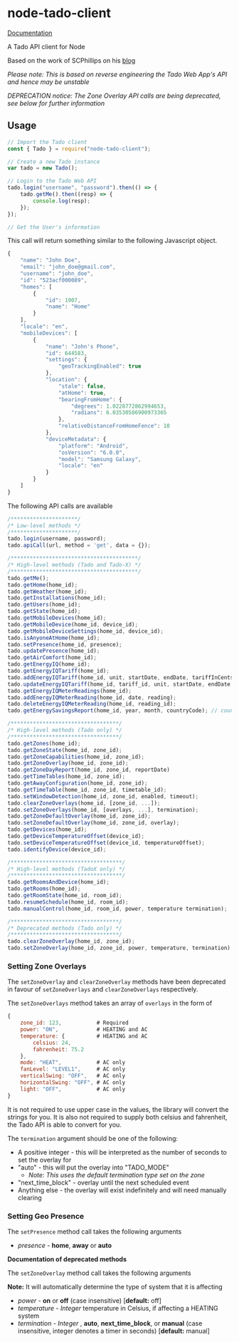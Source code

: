 # node-tado-client

[Documentation](https://mattdavis90.github.io/node-tado-client/)

A Tado API client for Node

Based on the work of SCPhillips on his [blog](http://blog.scphillips.com/posts/2017/01/the-tado-api-v2/)

_Please note: This is based on reverse engineering the Tado Web App's API and hence may be unstable_

_DEPRECATION notice: The Zone Overlay API calls are being deprecated, see below for further information_

## Usage

```javascript
// Import the Tado client
const { Tado } = require("node-tado-client");

// Create a new Tado instance
var tado = new Tado();

// Login to the Tado Web API
tado.login("username", "password").then(() => {
    tado.getMe().then((resp) => {
        console.log(resp);
    });
});

// Get the User's information
```

This call will return something similar to the following Javascript object.

```javascript
{
    "name": "John Doe",
    "email": "john_doe@gmail.com",
    "username": "john_doe",
    "id": "523acf000089",
    "homes": [
        {
            "id": 1907,
            "name": "Home"
        }
    ],
    "locale": "en",
    "mobileDevices": [
        {
            "name": "John's Phone",
            "id": 644583,
            "settings": {
                "geoTrackingEnabled": true
            },
            "location": {
                "stale": false,
                "atHome": true,
                "bearingFromHome": {
                    "degrees": 1.0228772862994653,
                    "radians": 6.03530586900973365
                },
                "relativeDistanceFromHomeFence": 10
            },
            "deviceMetadata": {
                "platform": "Android",
                "osVersion": "6.0.0",
                "model": "Samsung Galaxy",
                "locale": "en"
            }
        }
    ]
}
```

The following API calls are available

```javascript
/*********************/
/* Low-level methods */
/*********************/
tado.login(username, password);
tado.apiCall(url, method = 'get', data = {});

/****************************************/
/* High-level methods (Tado and Tado-X) */
/****************************************/
tado.getMe();
tado.getHome(home_id);
tado.getWeather(home_id);
tado.getInstallations(home_id);
tado.getUsers(home_id);
tado.getState(home_id);
tado.getMobileDevices(home_id);
tado.getMobileDevice(home_id, device_id);
tado.getMobileDeviceSettings(home_id, device_id);
tado.isAnyoneAtHome(home_id);
tado.setPresence(home_id, presence);
tado.updatePresence(home_id);
tado.getAirComfort(home_id);
tado.getEnergyIQ(home_id);
tado.getEnergyIQTariff(home_id);
tado.addEnergyIQTariff(home_id, unit, startDate, endDate, tariffInCents);
tado.updateEnergyIQTariff(home_id, tariff_id, unit, startDate, endDate, tariffInCents);
tado.getEnergyIQMeterReadings(home_id);
tado.addEnergyIQMeterReading(home_id, date, reading);
tado.deleteEnergyIQMeterReading(home_id, reading_id);
tado.getEnergySavingsReport(home_id, year, month, countryCode); // countryCode should match home country, it can be retrieved from getHome(home_id).address.country

/**********************************/
/* High-level methods (Tado only) */
/**********************************/
tado.getZones(home_id);
tado.getZoneState(home_id, zone_id);
tado.getZoneCapabilities(home_id, zone_id);
tado.getZoneOverlay(home_id, zone_id);
tado.getZoneDayReport(home_id, zone_id, reportDate)
tado.getTimeTables(home_id, zone_id);
tado.getAwayConfiguration(home_id, zone_id);
tado.getTimeTable(home_id, zone_id, timetable_id);
tado.setWindowDetection(home_id, zone_id, enabled, timeout);
tado.clearZoneOverlays(home_id, [zone_id, ...]);
tado.setZoneOverlays(home_id, [overlays, ...], termination);
tado.getZoneDefaultOverlay(home_id, zone_id);
tado.setZoneDefaultOverlay(home_id, zone_id, overlay);
tado.getDevices(home_id);
tado.getDeviceTemperatureOffset(device_id);
tado.setDeviceTemperatureOffset(device_id, temperatureOffset);
tado.identifyDevice(device_id);

/***********************************/
/* High-level methods (TadoX only) */
/***********************************/
tado.getRoomsAndDevice(home_id);
tado.getRooms(home_id);
tado.getRoomState(home_id, room_id);
tado.resumeSchedule(home_id, room_id);
tado.manualControl(home_id, room_id, power, temperature termination);

/**********************************/
/* Deprecated methods (Tado only) */
/**********************************/
tado.clearZoneOverlay(home_id, zone_id);
tado.setZoneOverlay(home_id, zone_id, power, temperature, termination);
```

### Setting Zone Overlays

The `setZoneOverlay` and `clearZoneOverlay` methods have been deprecated in favour of `setZoneOverlays` and `clearZoneOverlays` respectively.

The `setZoneOverlays` method takes an array of `overlays` in the form of

```javascript
{
    zone_id: 123,           # Required
    power: "ON",            # HEATING and AC
    temperature: {          # HEATING and AC
        celsius: 24,
        fahrenheit: 75.2
    },
    mode: "HEAT",           # AC only
    fanLevel: "LEVEL1",     # AC only
    verticalSwing: "OFF",   # AC only
    horizontalSwing: "OFF", # AC only
    light: "OFF",           # AC only
}
```

It is not required to use upper case in the values, the library will convert the strings for you. It is also not required to supply both celsius and fahrenheit, the Tado API is able to convert for you.

The `termination` argument should be one of the following:

-   A positive integer - this will be interpreted as the number of seconds to set the overlay for
-   "auto" - this will put the overlay into "TADO_MODE"
    -   _Note: This uses the default termination type set on the zone_
-   "next_time_block" - overlay until the next scheduled event
-   Anything else - the overlay will exist indefinitely and will need manually clearing

### Setting Geo Presence

The `setPresence` method call takes the following arguments

-   _presence_ - **home**, **away** or **auto**

**Documentation of deprecated methods**

The `setZoneOverlay` method call takes the following arguments

**Note:** It will automatically determine the type of system that it is affecting

-   _power_ - **on** or **off** (case insensitive) [**default:** off]
-   _temperature_ - _Integer_ temperature in Celsius, if affecting a HEATING system
-   _termination_ - _Integer_ , **auto**, **next_time_block**, or **manual** (case insensitive, integer denotes a timer in seconds) [**default:** manual]
